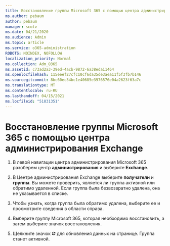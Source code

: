 ```yaml
---
title: Восстановление группы Microsoft 365 с помощью центра администрирования Exchange
ms.author: pebaum
author: pebaum
manager: scotv
ms.date: 04/21/2020
ms.audience: Admin
ms.topic: article
ms.service: o365-administration
ROBOTS: NOINDEX, NOFOLLOW
localization_priority: Normal
ms.collection: Adm_O365
ms.assetid: c73ad2a3-39ed-4acb-9872-6a38eda11464
ms.openlocfilehash: 115eeef27cfc10cf6da35de3aea11f5f3fb7b146
ms.sourcegitcommit: 8bc60ec34bc1e40685e3976576e04a2623f63a7c
ms.translationtype: MT
ms.contentlocale: ru-RU
ms.lasthandoff: 04/15/2021
ms.locfileid: "51831351"
---
```

# <a name="restore-a-microsoft-365-group-using-the-exchange-admin-center"></a>Восстановление группы Microsoft 365 с помощью центра администрирования Exchange

1. В левой навигации центра администрирования Microsoft 365 разоберем центр **администрирования** и выберите **Exchange**.
    
2. В Центре администрирования Exchange выберите **получатели** и **группы**. Вы можете проверить, является ли группа активной или обратимо удаленной. Если группа была безвозвратно удалена, она не указывается в списке.
    
3. Чтобы узнать, когда группа была обратимо удалена, выберите ее и просмотрите сведения в области справа.
    
4. Выберите группу Microsoft 365, которая необходимо восстановить, а затем выберите значок восстановления.
    
5. Щелкните значок ![Значок "Обновить"](media/6464df90-2a91-4c1f-92a6-9a38c7696ac3.gif) для обновления данных на странице. Группа станет активной. 
    

